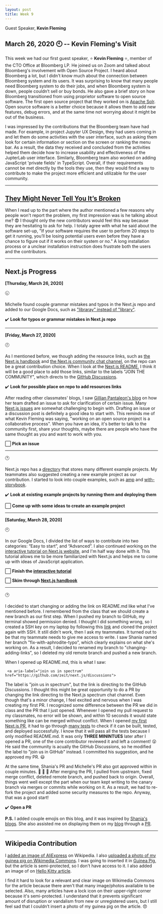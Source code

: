 ```yaml
---
layout: post
title: Week 9
---
```

Guest Speaker, **Kevin Fleming**


## **March 26, 2020** :clock10:  -- Kevin Fleming's Visit

This week we had our first guest speaker, :star: **Kevin Fleming** :star:, member of the CTO Office at Bloomberg LP. He joined us on Zoom and talked about Bloomberg's involvement with Open Source Project. I heard about Bloomberg a lot, but I didn't know much about the connection between Bloomberg system and its users. It was surprising to know that many people need Bloomberg system to do their jobs, and when Bloomberg system is down, people couldn’t sell or buy bonds. He also gave a brief story on how Bloomberg transitioned from using proprietor software to open source software. The first open source project that they worked on is [Apache Solr]( https://lucene.apache.org/solr/). Open source software is a better choice because it allows them to add new features, debug errors, and at the same time not worrying about it might be out of the business. 

I was impressed by the contributions that the Bloomberg team have had made. For example, in project Jupyter UX Design, they had users coming in and let them do some activities with the user interface, such as asking them look for certain information or section on the screen or ranking the menu bar. As a result, the data they received and concluded from the activities helped them decide how to increase usability and effectiveness of the JupterLab user interface. Similarly, Bloomberg team also worked on adding JavaScript 'private fields' in TypeScript. Overall, if their requirements cannot be met directly by the tools they use, then they would find a way to contribute to make the project more efficient and utilizable for the user community. 

---

## [They Might Never Tell You It’s Broken](https://pointersgonewild.com/2019/11/02/they-might-never-tell-you-its-broken/)

When I read up to the part where the author mentioned a few reasons why people won't report the problem, my first impression was is he talking about me? :fearful: I thought only the new contributors would feel this way because they are hesitating to ask for help. I totaly agree with what he said about the software set-up, "If your software requires the user to perform 20 steps to get it running, you’ll be losing potential users even before they have a chance to figure out if it works on their system or no." A long installation process or a unclear installation instruction does frustrate both the users and the contributors. 

---

## Next.js Progress

**[Thursday, March 26, 2020]**

 :clock930:

Michelle found couple grammar mistakes and typos in the Next.js repo and added to our Google Docs, such as ["libraray" instead of "library"](https://github.com/zeit/next.js/tree/canary/examples/custom-server-actionhero). 

:heavy_check_mark: **Look for typos or grammar mistakes in Next.js repo**

---

**[Friday, March 27, 2020]**

 :clock7:

As I mentioned before, we though adding the resource links, such as [the Next.js handbook](https://www.freecodecamp.org/news/the-next-js-handbook/) and [the Next.js community chat channel](https://spectrum.chat/next-js?tab=posts), on the repo can be a great contribution choice. When I look at the [Next.js README](https://github.com/zeit/next.js/blob/canary/packages/next/README.md), I think it will be a good place to add those links, similar to the labels "JOIN THE COMMUNITY", which directs to the [GitHub Discussions](https://github.com/zeit/next.js/discussions). 

 :heavy_check_mark: **Look for possible place on repo to add resources links**

After reading other classmates' blogs, I saw [Gillian Pantaleon's blog](https://github.com/hunter-college-ossd-spr-2020/gillybytes-weekly/blob/gh-pages/_posts/2020-03-22-week08.md) on how her team drafted an issue to ask for clarification of certain issue. Many [Next.js issues](https://github.com/zeit/next.js/issues) are somewhat challenging to begin with. Drafting an issue or a discussion post is definitely a good idea to start with. This reminds me of what Kevin Fleming was saying, "working on an open source project is a collaborative process". When you have an idea, it's better to talk to the community first, share your thoughts, maybe there are people who have the same thought as you and want to work with you.

 :white_large_square: **Pick an issue**

---

:clock1:

Next.js repo has a [directory](https://github.com/zeit/next.js/tree/canary/examples) that stores many different example projects. My teammates also suggested creating a new example project as our contribution. I started to look into couple examples, such as [amp](https://github.com/zeit/next.js/tree/canary/examples/amp) and [with-storybook](https://github.com/zeit/next.js/tree/canary/examples/with-storybook). 

 :heavy_check_mark: **Look at existing example projects by running them and deploying them**

 :white_large_square: **Come up with some ideas to create an example project**

---

**[Saturday, March 28, 2020]**

:clock10:

In our Google Docs, I divided the list of ways to contribute into two categories: “Easy to start”, and “Advanced”. I also continued working on the [interactive tutorial on Next.js website](https://nextjs.org/learn/basics/getting-started), and I'm half way done with it. This tutorial allows me to be more familiarized with Next.js and helps me to come up with ideas of JavaScript application.

 :white_large_square: **Finish the [interactive tutorial](https://nextjs.org/learn/basics/getting-started)**

 :white_large_square: **Skim through [Next.js handbook](https://www.freecodecamp.org/news/the-next-js-handbook/)**

---

 :clock2:

I decided to start changing or adding the link on README.md like what I've mentioned before. I remembered from the class that we should create a new branch as our first step. When I pushed my branch to GitHub, my terminal showed permission denied. I thought I did something wrong, so I created a SSH key on my laptop by following this [link](https://help.github.com/en/enterprise/2.15/user/articles/generating-a-new-ssh-key-and-adding-it-to-the-ssh-agent) and cloned the project again with SSH. It still didn't work, then I ask my teammates. It turned out to be that my teammate needs to give me access to write. I saw Shania named her branch "fix-with-aphrodite-typo", which clearly explains on what she's working on. As a result, I decided to renamed my branch to "changing-adding-links", so I deleted my old remote branch and pushed a new branch.

When I opened up README.md, this is what I saw:
```
 <a aria-label="join us in spectrum" href="https://github.com/zeit/next.js/discussions">
```
The label is "join us in spectrum", but the link is directing to the GitHub Discussions. I thought this might be great opportunity to do a PR by changing the link directing to the Next.js spectrum chat channel. Even though that's a minor change, I feel excited and nervous when I was creating my first PR. I recognized some difference between the PR we did in class and the PR that I just opened. Whenever I opened my pull request to my classmates, no error will be shown, and within 10 seconds it would state something like can be merged without conflict. When I opened [my first Next.js PR](https://github.com/zeit/next.js/pull/11434), it had to go through [many tests](https://github.com/zeit/next.js/pull/11434/checks) to check if it can be built, tested, and deployed successfully. I know that it will pass all the tests because I only modified README.md. It was only **THREE MININTUES** later after I opened a PR, one of the core contributor reviewed it and left a comment! :open_mouth: He said the community is acually the GitHub Discussions, so he modified the label to "join us in GitHub" instead. I committed his suggestion, and he approved my PR. :smiley: 

At the same time, Shania's PR and Michelle's PR also got approved within in couple minutes. :clap: :clap: :clap: After merging the PR, I pulled from upstream, fixed merge conflict, deleted remote branch, and pushed back to origin. Overall, things went well except the part when our team kept writing to the canary branch via merges or commits while working on it. As a result, we had to re-fork the project and added some security measures to the repo. Anyway, that was a good start! 

:heavy_check_mark: **Open a PR**



**P.S.** I added couple emojis on this blog, and it was inspired by [Shania's blogs](https://hunter-college-ossd-spr-2020.github.io/sdhani-weekly/). She also assisted me on displaying them on my [blog](https://hunter-college-ossd-spr-2020.github.io/liulanz-weekly/week09/) through a [PR](https://github.com/hunter-college-ossd-spr-2020/liulanz-weekly/pull/11).

---

## Wikipedia Contribution

I [added an image of AliExpress](https://en.wikipedia.org/w/index.php?title=Taobao&oldid=947857589) on Wikipedia. I also [uploaded a photo of my guinea pig on Wikimedia Commons](https://commons.wikimedia.org/w/index.php?title=File:Guinea-Pig.png.jpg&oldid=407710278). I was going to inserted it in [Guinea Pig](https://en.wikipedia.org/wiki/Guinea_pig), but the article is semi-protected, so I don't have access to it. I also added an image of on [Hello Kitty article](https://en.wikipedia.org/w/index.php?title=Hello_Kitty&oldid=947863197).

I find it hard to look for a relevant and clear image on Wikimedia Commons for the article because there aren't that many image/photos available to be selected. Also, many articles have a lock icon on their upper-right corner because it's semi-protected. I understand that it prevents significant amount of disruption or vandalism from new or unregistered users, but I still feel sad that I couldn’t insert a photo of my guinea pig on the article. :disappointed:





